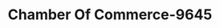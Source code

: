 ---
f_zip-code: 61401
f_state-code: IL
title: Chamber Of Commerce-9645
f_phone: 309-343-1196
f_city-only: Galesburg
f_address: 471 E Main Street Galesburg
f_location-unique-id: '9645'
slug: chamber-of-commerce-9645
updated-on: '2024-05-30T13:46:58.046Z'
created-on: '2024-05-30T13:36:59.803Z'
published-on: '2024-05-30T13:54:32.469Z'
f_city-state: cms/city/galesburg-il.md
f_company: cms/company/chamber-of-commerce.md
f_state: cms/state/illinois.md
layout: '[payday-loan].html'
tags: payday-loan
---